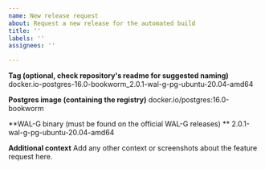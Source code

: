 ```yaml
---
name: New release request
about: Request a new release for the automated build
title: ''
labels: ''
assignees: ''

---
```


**Tag (optional, check repository's readme for suggested naming)**
docker.io-postgres-16.0-bookworm_2.0.1-wal-g-pg-ubuntu-20.04-amd64

**Postgres image (containing the registry)**
docker.io/postgres:16.0-bookworm

**WAL-G binary (must be found on the official WAL-G releases) **
2.0.1-wal-g-pg-ubuntu-20.04-amd64




**Additional context**
Add any other context or screenshots about the feature request here.
